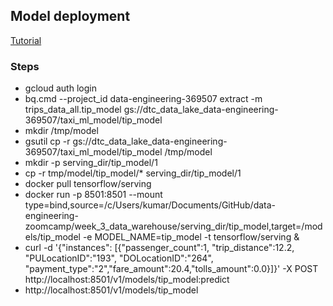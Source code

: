 ## Model deployment
[Tutorial](https://cloud.google.com/bigquery-ml/docs/export-model-tutorial)
### Steps
- gcloud auth login
- bq.cmd --project_id data-engineering-369507 extract -m trips_data_all.tip_model gs://dtc_data_lake_data-engineering-369507/taxi_ml_model/tip_model
- mkdir /tmp/model
- gsutil cp -r gs://dtc_data_lake_data-engineering-369507/taxi_ml_model/tip_model /tmp/model
- mkdir -p serving_dir/tip_model/1
- cp -r tmp/model/tip_model/* serving_dir/tip_model/1
- docker pull tensorflow/serving
- docker run -p 8501:8501 --mount type=bind,source=/c/Users/kumar/Documents/GitHub/data-engineering-zoomcamp/week_3_data_warehouse/serving_dir/tip_model,target=/models/tip_model -e MODEL_NAME=tip_model -t tensorflow/serving &
- curl -d '{"instances": [{"passenger_count":1, "trip_distance":12.2, "PULocationID":"193", "DOLocationID":"264", "payment_type":"2","fare_amount":20.4,"tolls_amount":0.0}]}' -X POST http://localhost:8501/v1/models/tip_model:predict
- http://localhost:8501/v1/models/tip_model